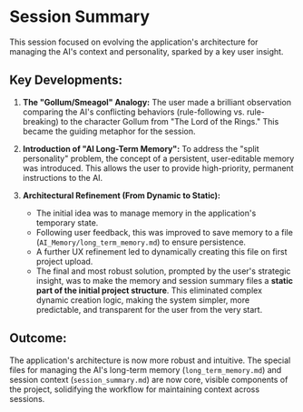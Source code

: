 # Session Summary

This session focused on evolving the application's architecture for managing the AI's context and personality, sparked by a key user insight.

## Key Developments:

1.  **The "Gollum/Smeagol" Analogy:** The user made a brilliant observation comparing the AI's conflicting behaviors (rule-following vs. rule-breaking) to the character Gollum from "The Lord of the Rings." This became the guiding metaphor for the session.

2.  **Introduction of "AI Long-Term Memory":** To address the "split personality" problem, the concept of a persistent, user-editable memory was introduced. This allows the user to provide high-priority, permanent instructions to the AI.

3.  **Architectural Refinement (From Dynamic to Static):**
    *   The initial idea was to manage memory in the application's temporary state.
    *   Following user feedback, this was improved to save memory to a file (`AI_Memory/long_term_memory.md`) to ensure persistence.
    *   A further UX refinement led to dynamically creating this file on first project upload.
    *   The final and most robust solution, prompted by the user's strategic insight, was to make the memory and session summary files a **static part of the initial project structure**. This eliminated complex dynamic creation logic, making the system simpler, more predictable, and transparent for the user from the very start.

## Outcome:

The application's architecture is now more robust and intuitive. The special files for managing the AI's long-term memory (`long_term_memory.md`) and session context (`session_summary.md`) are now core, visible components of the project, solidifying the workflow for maintaining context across sessions.
